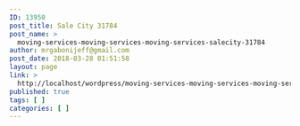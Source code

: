 ```yaml
---
ID: 13950
post_title: Sale City 31784
post_name: >
  moving-services-moving-services-moving-services-salecity-31784
author: mrgabonijeff@gmail.com
post_date: 2018-03-28 01:51:58
layout: page
link: >
  http://localhost/wordpress/moving-services-moving-services-moving-services-salecity-31784/
published: true
tags: [ ]
categories: [ ]
---
```

